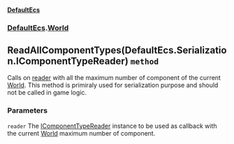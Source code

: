 #### [DefaultEcs](./DefaultEcs.md 'DefaultEcs')
### [DefaultEcs](./DefaultEcs.md#DefaultEcs 'DefaultEcs').[World](./DefaultEcs-World.md 'DefaultEcs.World')
## ReadAllComponentTypes(DefaultEcs.Serialization.IComponentTypeReader) `method`
Calls on [reader](#DefaultEcs-World-ReadAllComponentTypes(DefaultEcs-Serialization-IComponentTypeReader)-reader 'DefaultEcs.World.ReadAllComponentTypes(DefaultEcs.Serialization.IComponentTypeReader).reader') with all the maximum number of component of the current [World](./DefaultEcs-World.md 'DefaultEcs.World').
This method is primiraly used for serialization purpose and should not be called in game logic.
### Parameters

<a name='DefaultEcs-World-ReadAllComponentTypes(DefaultEcs-Serialization-IComponentTypeReader)-reader'></a>
`reader`
The [IComponentTypeReader](./DefaultEcs-Serialization-IComponentTypeReader.md 'DefaultEcs.Serialization.IComponentTypeReader') instance to be used as callback with the current [World](./DefaultEcs-World.md 'DefaultEcs.World') maximum number of component.
